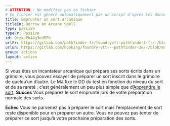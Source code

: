 ```yaml
---
# ATTENTION : Ne modifiez pas ce fichier
# Ce fichier est généré automatiquement par un script d'après les données du module Foundry VTT officiel et de sa traduction
title: Emprunter un sort arcanique
titleEn: Borrow an Arcane Spell
type: passive
typeFr: Passive
id: OizxuPb44g3eHPFh
urlFr: https://gitlab.com/pathfinder-fr/foundryvtt-pathfinder2-fr/-/blob/master/data/actions/OizxuPb44g3eHPFh.htm
urlEn: https://gitlab.com/hooking/foundry-vtt---pathfinder-2e/-/blob/master/packs/data/actions.db/borrow-an-arcane-spell.json
group: actions
layout: action
---
```

Si vous êtes un incantateur arcanique qui prépare ses sorts écrits dans un grimoire, vous pouvez essayer de préparer un sort inscrit dans le grimoire de quelqu’un d’autre. Le MJ fixe le DD du test en fonction du niveau du sort et de sa rareté ; c’est généralement un peu plus simple que d’[Apprendre le sort](/_actions/apprendre-un-sort.md).
**Succès** Vous préparez le sort emprunté lors de votre préparation normale des sorts.

**Échec**  Vous ne parvenez pas à préparer le sort mais l’emplacement de sort reste disponible pour en préparer un autre. Vous ne pouvez pas tenter de préparer ce sort jusqu’à votre prochaine préparation des sorts.


